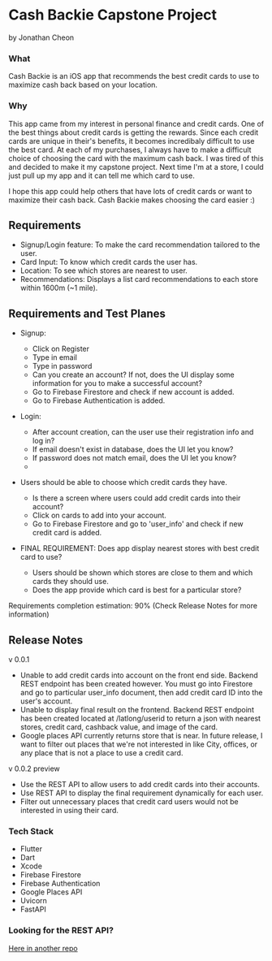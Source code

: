 # Cash Backie Capstone Project
by Jonathan Cheon

### What
Cash Backie is an iOS app that recommends the best credit cards to use to maximize cash back based on your location. 

### Why
This app came from my interest in personal finance and credit cards. One of the best things about credit cards is getting the rewards. Since each credit cards are unique in their's benefits, it becomes incredibaly difficult to use the best card. At each of my purchases, I always have to make a difficult choice of choosing the card with the maximum cash back. I was tired of this and decided to make it my capstone project. Next time I'm at a store, I could just pull up my app and it can tell me which card to use. 

I hope this app could help others that have lots of credit cards or want to maximize their cash back. Cash Backie makes choosing the card easier :) 

## Requirements
- Signup/Login feature: To make the card recommendation tailored to the user. 
- Card Input: To know which credit cards the user has. 
- Location: To see which stores are nearest to user. 
- Recommendations: Displays a list card recommendations to each store within 1600m (~1 mile).

## Requirements and Test Planes
- Signup: 
  - Click on Register
  - Type in email
  - Type in password
  - Can you create an account? If not, does the UI display some information for you to make a successful account? 
  - Go to Firebase Firestore and check if new account is added. 
  - Go to Firebase Authentication is added. 

- Login: 
  - After account creation, can the user use their registration info and log in? 
  - If email doesn't exist in database, does the UI let you know? 
  - If password does not match email, does the UI let you know? 
  - 

- Users should be able to choose which credit cards they have. 
  - Is there a screen where users could add credit cards into their account? 
  - Click on cards to add into your account. 
  - Go to Firebase Firestore and go to 'user_info' and check if new credit card is added. 
  
- FINAL REQUIREMENT: Does app display nearest stores with best credit card to use? 
  - Users should be shown which stores are close to them and which cards they should use. 
  - Does the app provide which card is best for a particular store? 
  
  
Requirements completion estimation: 90% (Check Release Notes for more information)


## Release Notes
v 0.0.1
- Unable to add credit cards into account on the front end side. Backend REST endpoint has been created however. You must go into Firestore and go to particular user_info document, then add credit card ID into the user's account. 
- Unable to display final result on the frontend. Backend REST endpoint has been created located at /latlong/userid to return a json with nearest stores, credit card, cashback value, and image of the card. 
- Google places API currently returns store that is near. In future release, I want to filter out places that we're not interested in like City, offices, or any place that is not a place to use a credit card. 

v 0.0.2 preview
- Use the REST API to allow users to add credit cards into their accounts. 
- Use REST API to display the final requirement dynamically for each user. 
- Filter out unnecessary places that credit card users would not be interested in using their card. 
  
  
### Tech Stack
- Flutter
- Dart
- Xcode
- Firebase Firestore
- Firebase Authentication
- Google Places API
- Uvicorn 
- FastAPI

### Looking for the REST API? 
[Here in another repo](https://github.com/jcheon/capstone_api_server)
